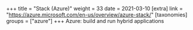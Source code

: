 +++
title = "Stack (Azure)"
weight = 33
date = 2021-03-10
[extra]
link = "https://azure.microsoft.com/en-us/overview/azure-stack/"
[taxonomies]
groups = ["azure"]
+++
Azure: build and run hybrid applications

